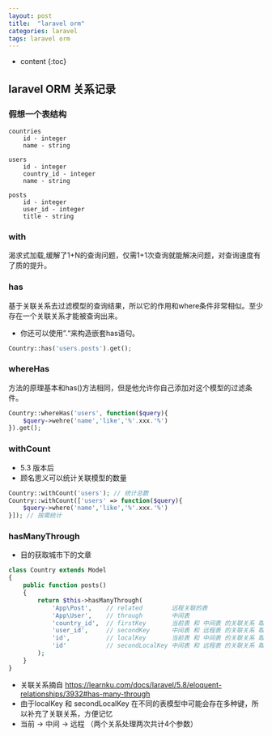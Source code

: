 ```yaml
---
layout: post
title:  "laravel orm"
categories: laravel
tags: laravel orm
---
```


* content
{:toc}

## laravel ORM 关系记录
### 假想一个表结构
```
countries
    id - integer
    name - string

users
    id - integer
    country_id - integer
    name - string

posts
    id - integer
    user_id - integer
    title - string
```    



### with
渴求式加载,缓解了1+N的查询问题，仅需1+1次查询就能解决问题，对查询速度有了质的提升。


### has
基于关联关系去过滤模型的查询结果，所以它的作用和where条件非常相似。至少存在一个关联关系才能被查询出来。
* 你还可以使用”.“来构造嵌套has语句。
```php
Country::has('users.posts').get();
```

### whereHas
方法的原理基本和has()方法相同，但是他允许你自己添加对这个模型的过滤条件。
```php
Country::whereHas('users', function($query){
	$query->wehre('name','like','%'.xxx.'%')
}).get();
``` 

### withCount
* 5.3 版本后
* 顾名思义可以统计关联模型的数量
```php
Country::withCount('users'); // 统计总数
Country::withCount(['users' => function($query){
	$query->where('name','like','%'.xxx.'%')
}]); // 按需统计

```


### hasManyThrough
* 目的获取城市下的文章 

```php
class Country extends Model
{
    public function posts()
    {
        return $this->hasManyThrough(
            'App\Post',    // related        远程关联的表
            'App\User',    // through        中间表
            'country_id',  // firstKey       当前表 和 中间表 的关联关系 取 中间表的键
            'user_id',     // secondKey      中间表 和 远程表 的关联关系 取 远程表的键
            'id',          // localKey       当前表 和 中间表 的关联关系 取 当前表的键
            'id'           // secondLocalKey 中间表 和 远程表 的关联关系 取 中间表的键
        );
    }
}
```    

* 关联关系摘自 https://learnku.com/docs/laravel/5.8/eloquent-relationships/3932#has-many-through
* 由于localKey 和 secondLocalKey 在不同的表模型中可能会存在多种键，所以补充了关联关系，方便记忆
* 当前 -> 中间 -> 远程  （两个关系处理两次共计4个参数）